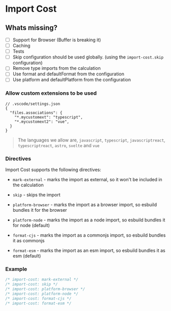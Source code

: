 # Import Cost

## Whats missing?

- [ ] Support for Browser (Buffer is breaking it)
- [ ] Caching
- [ ] Tests
- [ ] Skip configuration should be used globally. (using the `import-cost.skip` configuration)
- [ ] Remove type imports from the calculation
- [ ] Use format and defaultFormat from the configuration
- [ ] Use platform and defaultPlatform from the configuration

### Allow custom extensions to be used

```jsonc
// .vscode/settings.json
{
  "files.associations": {
    "*.mycustomext": "typescript",
    "*.mycustomext2": "vue",
  }
}
```
> The languages we allow are, `javascript`, `typescript`, `javascriptreact`, `typescriptreact`, `astro`, `svelte` and `vue` 


### Directives

Import Cost supports the following directives:

- `mark-external` - marks the import as external, so it won't be included in the calculation

- `skip` - skips the import

- `platform-browser` - marks the import as a browser import, so esbuild bundles it for the browser

- `platform-node` - marks the import as a node import, so esbuild bundles it for node (default)

- `format-cjs` - marks the import as a commonjs import, so esbuild bundles it as commonjs

- `format-esm` - marks the import as an esm import, so esbuild bundles it as esm (default)

### Example

```js
/* import-cost: mark-external */
/* import-cost: skip */
/* import-cost: platform-browser */
/* import-cost: platform-node */
/* import-cost: format-cjs */
/* import-cost: format-esm */
```
